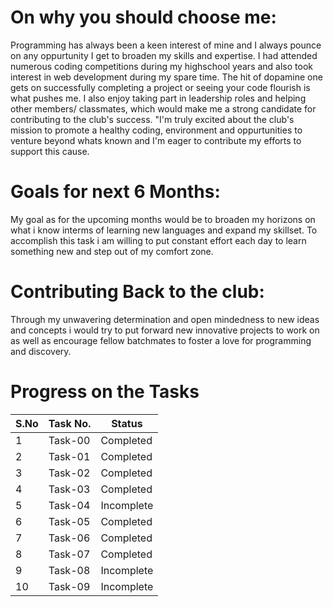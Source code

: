 # On why you should choose me:
Programming has always been a keen interest of mine and I always pounce on any oppurtunity I get to broaden my skills and expertise. I had attended numerous coding competitions during my highschool years
and also took interest in web development during my spare time. The hit of dopamine one gets on successfully completing a project or seeing your code flourish is what pushes me. I also enjoy taking part in
leadership roles and helping other members/ classmates, which would make me a strong candidate for contributing to the club's success. "I'm truly excited about the club's mission to promote a healthy coding, 
environment and oppurtunities to venture beyond whats known and I'm eager to contribute my efforts to support this cause.

# Goals for next 6 Months:
My goal as for the upcoming months would be to broaden my horizons on what i know interms of learning new languages and expand my skillset. To accomplish this task i am willing to put constant effort each day
to learn something new and step out of my comfort zone.

# Contributing Back to the club:
Through my unwavering determination and open mindedness to new ideas and concepts i would try to put forward new innovative projects to work on as well as encourage fellow batchmates to foster a love for 
programming and discovery.

# Progress on the Tasks

| S.No | Task No. | Status |
|------|----------|--------|
| 1    | Task-00  | Completed |
| 2    | Task-01  | Completed |
| 3    | Task-02  | Completed |
| 4    | Task-03  | Completed |
| 5    | Task-04  | Incomplete |
| 6    | Task-05  | Completed |
| 7    | Task-06  | Completed |
| 8    | Task-07  | Completed |
| 9    | Task-08  | Incomplete |
| 10   | Task-09  | Incomplete |
